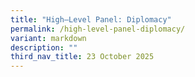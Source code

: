 ```yaml
---
title: "High–Level Panel: Diplomacy"
permalink: /high-level-panel-diplomacy/
variant: markdown
description: ""
third_nav_title: 23 October 2025
---
```

